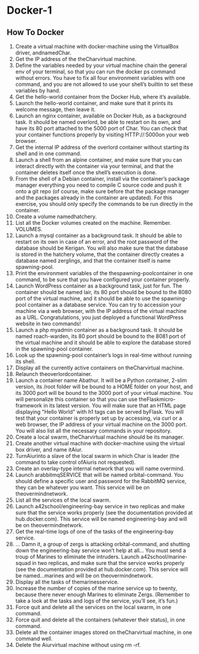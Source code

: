 # Docker-1
## How To Docker

1. Create a virtual machine with docker-machine using the VirtualBox driver, andnamedChar.
2. Get the IP address of the theCharvirtual machine.
3. Define the variables needed by your virtual machine chain the general env of your terminal, so that you can run the docker ps command without errors. You have to fix all four environment variables with one command, and you are not allowed to use your shell’s builtin to set these variables by hand.
4. Get the hello-world container from the Docker Hub, where it’s available.
5. Launch the hello-world container, and make sure that it prints its welcome message, then leave it.
6. Launch an nginx container, available on Docker Hub, as a background task. It should be named overlord, be able to restart on its own, and have its 80 port attached to the 5000 port of Char. You can check that your container functions properly by visiting HTTP://<ip-de-char>:5000on your web browser.
7. Get the internal IP address of the overlord container without starting its shell and in one command.
8. Launch a shell from an alpine container, and make sure that you can interact directly with the container via your terminal, and that the container deletes itself once the shell’s execution is done.
9. From the shell of a Debian container, install via the container’s package manager everything you need to compile C source code and push it onto a git repo (of course, make sure before that the package manager and the packages already in the container are updated). For this exercise, you should only specify the commands to be run directly in the container.
10. Create a volume namedhatchery.
11. List all the Docker volumes created on the machine. Remember. VOLUMES.
12. Launch a mysql container as a background task. It should be able to restart on its own in case of an error, and the root password of the database should be Kerigan. You will also make sure that the database is stored in the hatchery volume, that the container directly creates a database named zerglings, and that the container itself is name spawning-pool.
13. Print the environment variables of the thespawning-poolcontainer in one command, to be sure that you have configured your container properly.
14. Launch WordPress container as a background task, just for fun. The container should be named lair, its 80 port should be bound to the 8080 port of the virtual machine, and it should be able to use the spawning-pool container as a database service. You can try to accession your machine via a web browser, with the IP address of the virtual machine as a URL. Congratulations, you just deployed a functional WordPress website in two commands!
15. Launch a php myadmin container as a background task. It should be named roach-warden, its 80 port should be bound to the 8081 port of the virtual machine and it should be able to explore the database stored in the spawning-pool container.
16. Look up the spawning-pool container’s logs in real-time without running its shell.
17. Display all the currently active containers on theCharvirtual machine.
18. Relaunch theoverlordcontainer.
19. Launch a container name Abathur. It will be a Python container, 2-slim version, its /root folder will be bound to a HOME folder on your host, and its 3000 port will be bound to the 3000 port of your virtual machine. You will personalize this container so that you can use theFlaskmicro-framework in its latest version. You will make sure that an HTML page displaying "Hello World" with h1 tags can be served byFlask. You will test that your container is properly set up by accessing, via curl or a web browser, the IP address of your virtual machine on the 3000 port. You will also list all the necessary commands in your repository.
20. Create a local swarm, theCharvirtual machine should be its manager.
21. Create another virtual machine with docker-machine using the virtual box driver, and name itAiur.
22. TurnAiurinto a slave of the local swarm in which Char is leader (the command to take control ofAiuris not requested).
23. Create an overlay-type internal network that you will name overmind.
24. Launch arabbitmqSERVICE that will be named orbital-command. You should define a specific user and password for the RabbitMQ service, they can be whatever you want. This service will be on theovermindnetwork.
25. List all the services of the local swarm.
26. Launch a42school/engineering-bay service in two replicas and make sure that the service works properly (see the documentation provided at hub.docker.com). This service will be named engineering-bay and will be on theovermindnetwork.
27. Get the real-time logs of one of the tasks of the engineering-bay service.
28. ... Damn it, a group of zergs is attacking orbital-command, and shutting down the engineering-bay service won’t help at all... You must send a troup of Marines to eliminate the intruders. Launch a42school/marine-squad in two replicas, and make sure that the service works properly (see the documentation provided at hub.docker.com). This service will be named...marines and will be on theovermindnetwork.
29. Display all the tasks of themarinesservice.
30. Increase the number of copies of the marine service up to twenty, because there never enough Marines to eliminate Zergs. (Remember to take a look at the tasks and logs of the service, you’ll see, it’s fun.)
31. Force quit and delete all the services on the local swarm, in one command.
32. Force quit and delete all the containers (whatever their status), in one command.
33. Delete all the container images stored on theCharvirtual machine, in one command well.
34. Delete the Aiurvirtual machine without using rm -rf.
